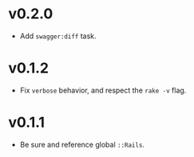 # v0.2.0

* Add `swagger:diff` task.

# v0.1.2

* Fix `verbose` behavior, and respect the `rake -v` flag. 

# v0.1.1

* Be sure and reference global `::Rails`.

